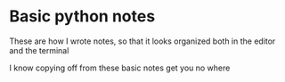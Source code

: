 # Basic python notes
These are how I wrote notes, so that it looks organized both in the editor and the terminal

I know copying off from these basic notes get you no where
